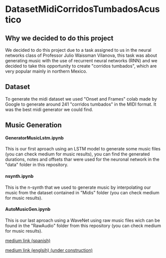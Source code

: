 # DatasetMidiCorridosTumbadosAcustico


## Why we decided to do this project
We decided to do this project due to a task assigned to us in the neural networks class of Professor Julio Waissman Vilanova, this task was about generating music with the use of recurrent neural networks (RNN) and we decided to take this opportunity to create "corridos tumbados", which are very popular mainly in northern Mexico.

## Dataset
To generate the midi dataset we used "Onset and Frames" colab made by Google to generate around 241 "corridos tumbados" in the MIDI format. It was the best midi generator we could find.

## Music Generation

#### GeneratorMusicLstm.ipynb
This is our first aproach using an LSTM model to generate some music files (you can check medium for music results), you can find the generated durations, notes and offsets thar were used for the neuronal network in the "data" folder in this repository.

#### nsynth.ipynb
This is the n-synth that we used to generate music by interpolating our music from the dataset contained in "Midis" folder (you can check medium for music results).

#### AutoMusicGen.ipynb
This is our last aproach using a WaveNet using raw music files wich can be found in the "RawAudio" folder from this repository (you can check medium for music results).

[medium link (spanish)](https://mjvnor.medium.com/como-fallar-en-generar-corridos-tumbados-mediante-ia-28c74a0b23db)

[medium link (englsih) (under construction)]()
